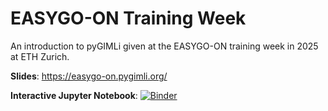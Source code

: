 # EASYGO-ON Training Week

An introduction to pyGIMLi given at the EASYGO-ON training week in 2025 at ETH Zurich.

**Slides**: https://easygo-on.pygimli.org/

**Interactive Jupyter Notebook**: [![Binder](https://mybinder.org/badge_logo.svg)](https://mybinder.org/v2/gh/florian-wagner/easygo-on-tw-2025/HEAD) 
